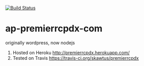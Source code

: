 [![Build Status](https://travis-ci.org/skawtus/ap-premierrcpdx-com.svg?branch=master)](https://travis-ci.org/skawtus/ap-premierrcpdx-com)

ap-premierrcpdx-com
============

originally wordpress, now nodejs

1.  Hosted on Heroku   http://premierrcpdx.herokuapp.com/
2.  Tested on Travis  https://travis-ci.org/skawtus/premierrcpdx

